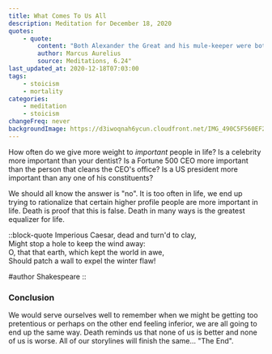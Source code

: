 ```yaml
---
title: What Comes To Us All
description: Meditation for December 18, 2020
quotes:
    - quote:
        content: "Both Alexander the Great and his mule-keeper were both brought to the same place by death—they were either received into the all-generative reason, or scattered among the atoms."
        author: Marcus Aurelius
        source: Meditations, 6.24" 
last_updated_at: 2020-12-18T07:03:00
tags:
    - stoicism
    - mortality
categories:
    - meditation
    - stoicism
changeFreq: never
backgroundImage: https://d3iwoqnah6ycun.cloudfront.net/IMG_490C5F560EF2.jpg
---
```


How often do we give more weight to *important* people in life? Is a celebrity more important than your dentist? Is a 
Fortune 500 CEO more important than the person that cleans the CEO's office? Is a US president more important than any 
one of his constituents?

We should all know the answer is "no". It is too often in life, we end up trying to rationalize that certain higher 
profile people are more important in life. Death is proof that this is false. Death in many ways is the greatest 
equalizer for life.  

::block-quote
Imperious Caesar, dead and turn'd to clay,  
Might stop a hole to keep the wind away:  
O, that that earth, which kept the world in awe,  
Should patch a wall to expel the winter flaw!

#author
Shakespeare
::

### Conclusion

We would serve ourselves well to remember when we might be getting too pretentious or perhaps on the other end feeling 
inferior, we are all going to end up the same way. Death reminds us that none of us is better and none of us is worse. 
All of our storylines will finish the same… "The End".
